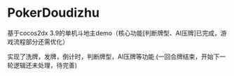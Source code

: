 # PokerDoudizhu
基于cocos2dx 3.9的单机斗地主demo（核心功能[判断牌型、AI压牌]已完成，游戏流程部分还需优化）

实现了洗牌，发牌，倒计时，判断牌型，AI压牌等功能
(一回合牌结束，开始下一轮逻辑还未处理，待完善)
